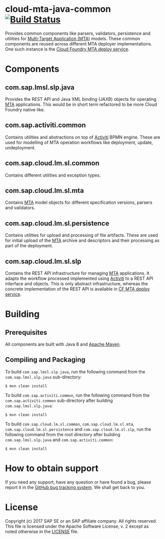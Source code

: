 # cloud-mta-java-common [![Build Status](https://travis-ci.org/SAP/cloud-mta-java-common.svg?branch=master)](https://travis-ci.org/SAP/cloud-mta-java-common)

Provides common components like parsers, validators, persistence and utilities for [Multi-Target Application (MTA)](https://www.sap.com/documents/2016/06/e2f618e4-757c-0010-82c7-eda71af511fa.html) models. These common components are reused across different MTA deployer implementations. One such instance is the [Cloud Foundry MTA deploy service](https://github.com/SAP/cf-mta-deploy-service).

# Components

## com.sap.lmsl.slp.java
Provides the REST API and Java XML binding (JAXB) objects for operating [MTA](https://www.sap.com/documents/2016/06/e2f618e4-757c-0010-82c7-eda71af511fa.html) applications. This would be in short term refactored to be more Cloud Foundry native like.

## com.sap.activiti.common
Contains utilities and abstractions on top of [Activiti](https://www.activiti.org/) BPMN engine. These are used for modelling of MTA operation workflows like deployment, update, undeployment.

## com.sap.cloud.lm.sl.common
Contains different utilities and exception types.

## com.sap.cloud.lm.sl.mta
Contains [MTA](https://www.sap.com/documents/2016/06/e2f618e4-757c-0010-82c7-eda71af511fa.html) model objects for different specification versions, parsers and validators. 

## com.sap.cloud.lm.sl.persistence
Contains utilities for upload and processing of file artifacts. These are used for initial upload of the [MTA](https://www.sap.com/documents/2016/06/e2f618e4-757c-0010-82c7-eda71af511fa.html) archive and descriptors and their processing as part of the deployment.

## com.sap.cloud.lm.sl.slp
Contains the REST API infrastructure for managing [MTA](https://www.sap.com/documents/2016/06/e2f618e4-757c-0010-82c7-eda71af511fa.html) applications. It adapts the workflow processed implemented using [Activiti](https://www.activiti.org/) to a REST API interface and objects. This is only abstract infrastructure, whereas the concrete implementation of the REST API is available in [CF MTA deploy service](https://github.com/SAP/cf-mta-deploy-service).

# Building
## Prerequisites
All components are built with Java 8 and [Apache Maven](http://maven.apache.org/).
## Compiling and Packaging
To build `com.sap.lmsl.slp.java`, run the following command from the `com.sap.lmsl.slp.java` sub-directory:
```
$ mvn clean install
```
To build `com.sap.activiti.common`, run the following command from the `com.sap.activiti.common` sub-directory after building `com.sap.lmsl.slp.java`:
```
$ mvn clean install
```
To build `com.sap.cloud.lm.sl.common`, `com.sap.cloud.lm.sl.mta`, `com.sap.cloud.lm.sl.persistence` and `com.sap.cloud.lm.sl.slp`, run the following command from the root directory after building `com.sap.lmsl.slp.java` and `com.sap.activiti.common`:
```
$ mvn clean install
```
# How to obtain support
If you need any support, have any question or have found a bug, please report it in the [GitHub bug tracking system](https://github.com/SAP/cloud-mta-java-common/issues). We shall get back to you.

# License
Copyright (c) 2017 SAP SE or an SAP affiliate company. All rights reserved.
This file is licensed under the Apache Software License, v. 2 except as noted otherwise in the [LICENSE](https://github.com/SAP/cloud-mta-java-common/blob/master/LICENSE) file.
